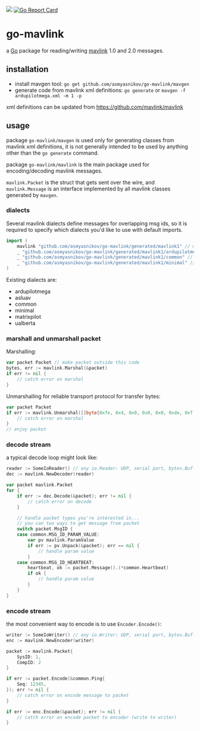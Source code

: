 [<img src="https://travis-ci.org/asmyasnikov/go-mavlink.svg?branch=master">](https://travis-ci.org/asmyasnikov/go-mavlink) [![Go Report Card](https://goreportcard.com/badge/github.com/asmyasnikov/go-mavlink)](https://goreportcard.com/report/github.com/asmyasnikov/go-mavlink)
# go-mavlink

a [Go](http://golang.org/) package for reading/writing [mavlink](http://qgroundcontrol.org/mavlink/start) 1.0 and 2.0 messages.

## installation

* install mavgen tool: `go get github.com/asmyasnikov/go-mavlink/mavgen`
* generate code from mavlink xml definitions: `go generate` or `mavgen -f ardupilotmega.xml -m 1 -p`

xml definitions can be updated from https://github.com/mavlink/mavlink

## usage

package `go-mavlink/mavgen` is used only for generating classes from mavlink xml definitions, it is not generally intended to be used by anything other than the `go generate` command.

package `go-mavlink/mavlink` is the main package used for encoding/decoding mavlink messages.

`mavlink.Packet` is the struct that gets sent over the wire, and `mavlink.Message` is an interface implemented by all mavlink classes generated by `mavgen`. 

### dialects

Several mavlink dialects define messages for overlapping msg ids, so it is required to specify which dialects you'd like to use with default imports.

```go
import (
    mavlink "github.com/asmyasnikov/go-mavlink/generated/mavlink1" // mavlink common package
    _ "github.com/asmyasnikov/go-mavlink/generated/mavlink1/ardupilotmega" // init support ardupilotmega dialect
    _ "github.com/asmyasnikov/go-mavlink/generated/mavlink1/common" // init support common dialect
    _ "github.com/asmyasnikov/go-mavlink/generated/mavlink1/minimal" // init support minimal dialect
)
```

Existing dialects are:
* ardupilotmega
* asluav
* common
* minimal
* matrixpilot
* ualberta

### marshall and unmarshall packet

Marshalling:

```go
var packet Packet // make packet outside this code
bytes, err := mavlink.Marshal(&packet)
if err != nil {
    // catch error on marshal
}
```

Unmarshalling for reliable transport protocol for transfer bytes:

```go
var packet Packet
if err := mavlink.Unmarshal([]byte{0xfe, 0x4, 0x0, 0x0, 0x0, 0xde, 0xf, 0x27, 0x0, 0x0, 0xf4, 0xe2}, &packet); err != nil {
    // catch error on marshal
}
// enjoy packet
```

### decode stream

a typical decode loop might look like:

```go
reader := SomeIoReader() // any io.Reader: UDP, serial port, bytes.Buffer, etc
dec := mavlink.NewDecoder(reader)

var packet mavlink.Packet
for {
    if err := dec.Decode(&packet); err != nil {
        // catch error on decode
    }

    // handle packet types you're interested in...
    // you can two ways to get message from packet
    switch packet.MsgID {
    case common.MSG_ID_PARAM_VALUE:
        var pv mavlink.ParamValue
        if err := pv.Unpack(&packet); err == nil {
            // handle param value
        }
    case common.MSG_ID_HEARTBEAT:
        heartbeat, ok := packet.Message().(*common.Heartbeat)
        if ok {
            // handle param value
        }
    }
}
```

### encode stream

the most convenient way to encode is to use `Encoder.Encode()`:

```go
writer := SomeIoWriter() // any io.Writer: UDP, serial port, bytes.Buffer, etc
enc := mavlink.NewEncoder(writer)

packet := mavlink.Packet{
    SysID: 1,
    CompID: 2
}

if err := packet.Encode(&common.Ping{
    Seq: 12345,
}); err != nil {
    // catch error on encode message to packet
}

if err := enc.Encode(&packet); err != nil {
    // catch error on encode packet to encoder (write to writer)
}
```
